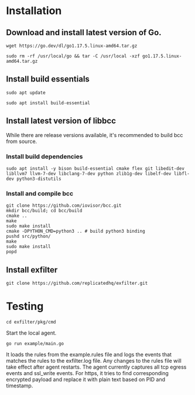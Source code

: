 # Installation

## Download and install latest version of Go.
```wget https://go.dev/dl/go1.17.5.linux-amd64.tar.gz```

```sudo rm -rf /usr/local/go && tar -C /usr/local -xzf go1.17.5.linux-amd64.tar.gz```
## Install build essentials
```sudo apt update```

```sudo apt install build-essential```

## Install latest version of libbcc
While there are release versions available, it's recommended to build bcc from source.
### Install build dependencies
```sudo apt install -y bison build-essential cmake flex git libedit-dev libllvm7 llvm-7-dev libclang-7-dev python zlib1g-dev libelf-dev libfl-dev python3-distutils ```

### Install and compile bcc
```
git clone https://github.com/iovisor/bcc.git
mkdir bcc/build; cd bcc/build
cmake ..
make
sudo make install
cmake -DPYTHON_CMD=python3 .. # build python3 binding
pushd src/python/
make
sudo make install
popd 
```

## Install exfilter
```git clone https://github.com/replicatedhq/exfilter.git```


# Testing
```cd exfilter/pkg/cmd```

Start the local agent.

```go run example/main.go```

It loads the rules from the example.rules file and logs the events that matches the rules to the exfilter.log file. Any changes to the rules file will take effect after agent restarts. The agent currently captures all tcp egress events and ssl_write events. For https, it tries to find corresponding encrypted payload and replace it with plain text based on PID and timestamp.
